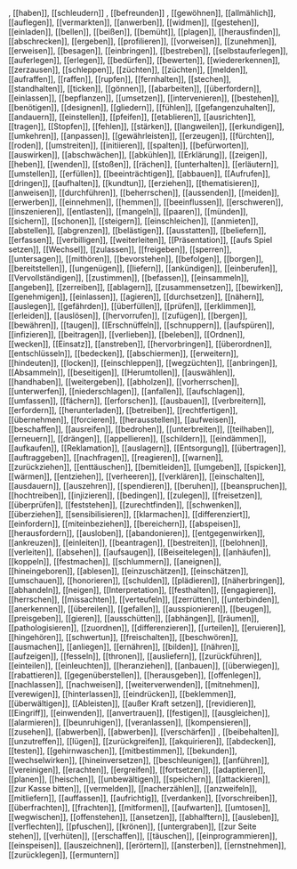 , [[haben]], [[schleudern]]
, [[befreunden]]
, [[gewöhnen]], [[allmählich]], [[auflegen]], [[vermarkten]], [[anwerben]], [[widmen]], [[gestehen]], [[einladen]], [[bellen]], [[beißen]], [[bemüht]], [[plagen]], [[herausfinden]], [[abschrecken]], [[ergeben]], [[profilieren]], [[vorweisen]], [[zunehmen]], [[erweisen]], [[besagen]], [[einbringen]], [[bestreben]], [[selbstauferlegen]], [[auferlegen]], [[erlegen]], [[bedürfen]], [[bewerten]], [[wiedererkennen]], [[zerzausen]], [[schleppen]], [[züchten]], [[züchten]], [[melden]], [[aufraffen]], [[raffen]], [[rupfen]], [[fernhalten]], [[stechen]], [[standhalten]], [[ticken]], [[gönnen]], [[abarbeiten]], [[überfordern]], [[einlassen]], [[bepflanzen]], [[umsetzen]], [[intervenieren]], [[bestehen]], [[benötigen]], [[designen]], [[gliedern]], [[fühlen]], [[gefangenzuhalten]], [[andauern]], [[einstellen]], [[pfeifen]], [[etablieren]], [[ausrichten]], [[tragen]], [[Stopfen]], [[fehlen]], [[stärken]], [[langweilen]], [[erkundigen]], [[umkehren]], [[anpassen]], [[gewährleisten]], [[erzeugen]], [[fürchten]], [[roden]], [[umstreiten]], [[initiieren]], [[spalten]], [[befürworten]], [[auswirken]], [[abschwächen]], [[abkühlen]], [[Erklärung]], [[zeigen]], [[heben]], [[wenden]], [[stoßen]], [[rächen]], [[unterhalten]], [[erläutern]], [[umstellen]], [[erfüllen]], [[beeinträchtigen]], [[abbauen]], [[Aufrufen]], [[dringen]], [[aufhalten]], [[kundtun]], [[erziehen]], [[thematisieren]], [[anweisen]], [[durchführen]], [[beherrschen]], [[aussenden]], [[meiden]], [[erwerben]], [[einnehmen]], [[hemmen]], [[beeinflussen]], [[erschweren]], [[inszenieren]], [[entlasten]], [[mangeln]], [[paaren]], [[münden]], [[sichern]], [[schonen]], [[steigern]], [[einschleichen]], [[anmieten]], [[abstellen]], [[abgrenzen]], [[belästigen]], [[ausstatten]], [[beliefern]], [[erfassen]], [[verbilligen]], [[weiterleiten]], [[Präsentation]], [[aufs Spiel setzen]], [[Wechsel]], [[zulassen]], [[freigeben]], [[sperren]], [[untersagen]], [[mithören]], [[bevorstehen]], [[befolgen]], [[borgen]], [[bereitstellen]], [[ungenügen]], [[liefern]], [[ankündigen]], [[einberufen]], [[Vervollständigen]], [[zustimmen]], [[befassen]], [[einsammeln]], [[angeben]], [[zerreiben]], [[ablagern]], [[zusammensetzen]], [[bewirken]], [[genehmigen]], [[einlassen]], [[agieren]], [[durchsetzen]], [[nähern]], [[auslegen]], [[gefährden]], [[überfüllen]], [[prüfen]], [[erklimmen]], [[erleiden]], [[auslösen]], [[hervorrufen]], [[zufügen]], [[bergen]], [[bewähren]], [[taugen]], [[Erschnüffeln]], [[schnuppern]], [[aufspüren]], [[infizieren]], [[beitragen]], [[verlieben]], [[beleben]], [[Ordnen]], [[wecken]], [[Einsatz]], [[anstreben]], [[hervorbringen]], [[überordnen]], [[entschlüsseln]], [[bedecken]], [[abschiermen]], [[erweitern]], [[hindeuten]], [[locken]], [[einschleppen]], [[wegzüchten]], [[anbringen]], [[Absammeln]], [[beseitigen]], [[Herumtollen]], [[auswählen]], [[handhaben]], [[weitergeben]], [[abholzen]], [[vorherrschen]], [[unterwerfen]], [[niederschlagen]], [[anfallen]], [[aufschlagen]], [[umfassen]], [[fächern]], [[erforschen]], [[ausbauen]], [[verbreitern]], [[erfordern]], [[herunterladen]], [[betreiben]], [[rechtfertigen]], [[übernehmen]], [[forcieren]], [[herausstellen]], [[aufweisen]], [[beschaffen]], [[ausreifen]], [[bedrohen]], [[unterbreiten]], [[teilhaben]], [[erneuern]], [[drängen]], [[appellieren]], [[schildern]], [[eindämmen]], [[aufkaufen]], [[Reklamation]], [[auslagern]], [[Entsorgung]], [[übertragen]], [[auftraggeben]], [[nachfragen]], [[reagieren]], [[warnen]], [[zurückziehen]], [[enttäuschen]], [[bemitleiden]], [[umgeben]], [[spicken]], [[wärmen]], [[entziehen]], [[verheeren]], [[verklären]], [[einschalten]], [[ausdauern]], [[auszehren]], [[spendieren]], [[beruhen]], [[beanspruchen]], [[hochtreiben]], [[injizieren]], [[bedingen]], [[zulegen]], [[freisetzen]], [[überprüfen]], [[feststehen]], [[zurechtfinden]], [[schwenken]], [[überziehen]], [[sensibilisieren]], [[klarmachen]], [[differenziert]], [[einfordern]], [[miteinbeziehen]], [[bereichern]], [[abspeisen]], [[herausfordern]], [[ausloben]], [[abandonieren]], [[entgegenwirken]], [[ankreuzen]], [[einleiten]], [[beantragen]], [[bestreiten]], [[belohnen]], [[verleiten]], [[absehen]], [[aufsaugen]], [[Beiseitelegen]], [[anhäufen]], [[koppeln]], [[festmachen]], [[schlummern]], [[aneignen]], [[hineingeboren]], [[ablesen]], [[einzuschätzen]], [[einschätzen]], [[umschauen]], [[honorieren]], [[schulden]], [[plädieren]], [[näherbringen]], [[abhandeln]], [[neigen]], [[Interpretation]], [[festhalten]], [[engagieren]], [[herrschen]], [[missachten]], [[verteufeln]], [[zerrütten]], [[unterbinden]], [[anerkennen]], [[übereilen]], [[gefallen]], [[ausspionieren]], [[beugen]], [[preisgeben]], [[gieren]], [[ausschütten]], [[abhängen]], [[räumen]], [[pathologisieren]], [[zuordnen]], [[differenzieren]], [[urteilen]], [[eruieren]], [[hingehören]], [[schwertun]], [[freischalten]], [[beschwören]], [[ausmachen]], [[anliegen]], [[ernähren]], [[bilden]], [[nähren]], [[aufzeigen]], [[fesseln]], [[thronen]], [[ausliefern]], [[zurückführen]], [[einteilen]], [[einleuchten]], [[heranziehen]], [[anbauen]], [[überwiegen]], [[rabattieren]], [[gegenüberstellen]], [[herausgeben]], [[offenlegen]], [[nachlassen]], [[nachweisen]], [[weiterverwenden]], [[mitnehmen]], [[verewigen]], [[hinterlassen]], [[eindrücken]], [[beklemmen]], [[überwältigen]], [[Ableisten]], [[außer Kraft setzen]], [[revidieren]], [[Eingriff]], [[einwenden]], [[anvertrauen]], [[festigen]], [[ausgleichen]], [[alarmieren]], [[beunruhigen]], [[veranlassen]], [[kompensieren]], [[zusehen]], [[abwerben]], [[abwerben]], [[verschärfen]]
, [[beibehalten]], [[unzutreffen]], [[lügen]], [[zurückgreifen]], [[akquirieren]], [[abdecken]], [[testen]], [[gehirnwaschen]], [[mitbestimmen]], [[bekunden]], [[wechselwirken]], [[hineinversetzen]], [[beschleunigen]], [[anführen]], [[vereinigen]], [[erachten]], [[ergreifen]], [[fortsetzen]], [[adaptieren]], [[planen]], [[heischen]], [[unbewältigen]], [[speichern]], [[attackieren]], [[zur Kasse bitten]], [[vermelden]], [[nacherzählen]], [[anzweifeln]], [[mitliefern]], [[auffassen]], [[aufrichtig]], [[verdanken]], [[vorschreiben]], [[überfrachten]], [[frachten]], [[mitformen]], [[aufwarten]], [[umtosen]], [[wegwischen]], [[offenstehen]], [[ansetzen]], [[abhalftern]], [[ausleben]], [[verflechten]], [[pfuschen]], [[krönen]], [[untergraben]], [[zur Seite stehen]], [[verhüten]], [[erschaffen]], [[täuschen]], [[einprogrammieren]], [[einspeisen]], [[auszeichnen]], [[erörtern]], [[ansterben]], [[ernstnehmen]], [[zurücklegen]], [[ermuntern]]